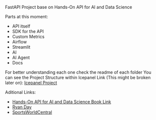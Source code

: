 FastAPI Project base on Hands-On API for AI and Data Science <br>

Parts at this moment:
- API itself
- SDK for the API
- Custom Metrics
- Airflow
- Streamlit
- AI
- AI Agent
- Docs

For better understanding each one check the readme of each folder
You can see the Project Structure within Icepanel Link (This might be broken later on):
[Icepanel Project](https://s.icepanel.io/OZUI0VQDmB5kHP/P421)

Aditional Links:
* [Hands-On API for AI and Data Science Book Link](https://handsonapibook.com/)
* [Ryan Day](https://www.linkedin.com/in/ryanday1/)
* [SportsWorldCentral](https://sportsworldcentral.com/)
